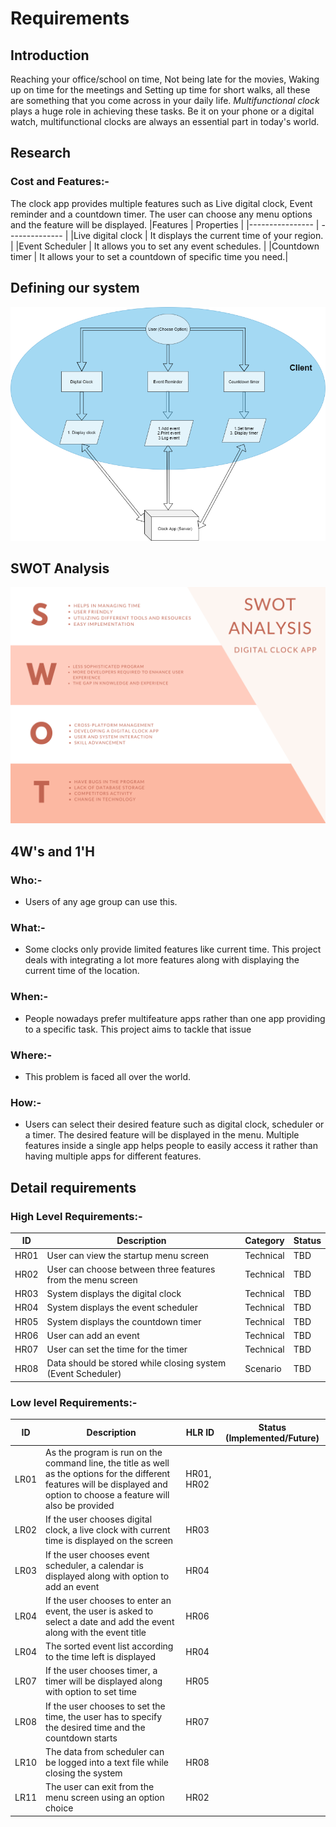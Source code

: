 # Requirements

## Introduction

Reaching your office/school on time, Not being late for the movies, Waking up on time for the meetings and Setting up time for short walks, all these are something that you come across in your daily life. _Multifunctional clock_ plays a huge role in achieving these tasks. Be it on your phone or a digital watch, multifunctional clocks are always an essential part in today's world.


## Research

### Cost and Features:-

The clock app provides multiple features such as Live digital clock, Event reminder and a countdown timer. The user can choose any menu options and the feature will be displayed.
|Features | Properties |
|---------------- | -------------- |
|Live digital clock | It displays the current time of your region. |
|Event Scheduler | It allows you to set any event schedules. |
|Countdown timer | It allows your to set a countdown of specific time you need.|

## Defining our system

![Defining system](/1_Requirements/systemdesign.png)

## SWOT Analysis

![Swot Analysis](/1_Requirements/swotanalysis.png)

## 4W&#39;s and 1&#39;H

### Who:-

- Users of any age group can use this.

### What:-

- Some clocks only provide limited features like current time. This project deals with integrating a lot more features along with displaying the current time of the location.

### When:-

- People nowadays prefer multifeature apps rather than one app providing to a specific task. This project aims to tackle that issue

### Where:-

- This problem is faced all over the world.

### How:-

- Users can select their desired feature such as digital clock, scheduler or a timer. The desired feature will be displayed in the menu. Multiple features inside a single app helps people to easily access it rather than having multiple apps for different features.

## Detail requirements

### High Level Requirements:-

| ID   | Description                                                 | Category  | Status |
| ---- | ----------------------------------------------------------- | --------- | ------ |
| HR01 | User can view the startup menu screen                       | Technical | TBD    |
| HR02 | User can choose between three features from the menu screen | Technical | TBD    |
| HR03 | System displays the digital clock                           | Technical | TBD    |
| HR04 | System displays the event scheduler                         | Technical | TBD    |
| HR05 | System displays the countdown timer                         | Technical | TBD    |
| HR06 | User can add an event                                       | Technical | TBD    |
| HR07 | User can set the time for the timer                         | Technical | TBD    |
| HR08 | Data should be stored while closing system (Event Scheduler) | Scenario  | TBD    |

### Low level Requirements:-

| ID   | Description                                                                                                                                                                   | HLR ID     | Status (Implemented/Future) |
| ---- | ----------------------------------------------------------------------------------------------------------------------------------------------------------------------------- | ---------- | --------------------------- |
| LR01 | As the program is run on the command line, the title as well as the options for the different features will be displayed and option to choose a feature will also be provided | HR01, HR02 |              |              
| LR02 | If the user chooses digital clock, a live clock with current time is displayed on the screen | HR03       |                             |
| LR03 | If the user chooses event scheduler, a calendar is displayed along with option to add an event| HR04       |                             |
| LR04 | If the user chooses to enter an event, the user is asked to select a date and add the event along with the event title | HR06 |                             |
| LR04 | The sorted event list according to the time left is displayed| HR04 |                             |
| LR07 | If the user chooses timer, a timer will be displayed along with option to set time  | HR05       |                             |
| LR08 | If the user chooses to set the time, the user has to specify the desired time and the countdown starts | HR07      |                              |
| LR10 | The data from scheduler can be logged into a text file while closing the system  | HR08       |                             |
| LR11 | The user can exit from the menu screen using an option choice| HR02       |                             |
